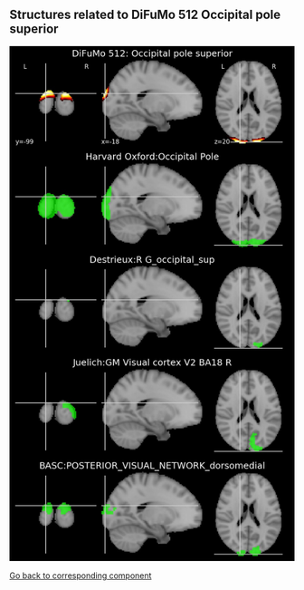 


## Structures related to DiFuMo 512 Occipital pole superior

![200](200.jpg "Structures related to DiFuMo 512 Occipital pole superior")

[Go back to corresponding component](https://parietal-inria.github.io/DiFuMo/512/html/200.html)